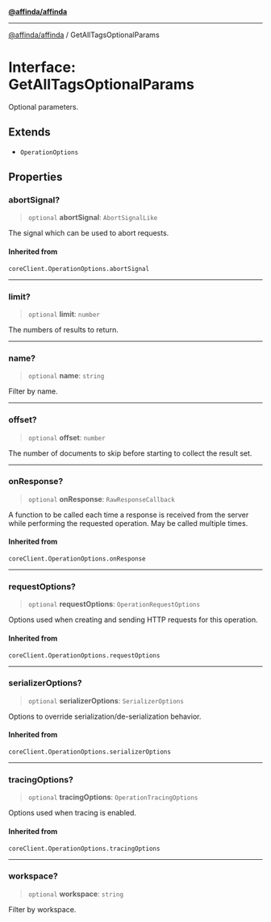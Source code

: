 [**@affinda/affinda**](../README.md)

***

[@affinda/affinda](../globals.md) / GetAllTagsOptionalParams

# Interface: GetAllTagsOptionalParams

Optional parameters.

## Extends

- `OperationOptions`

## Properties

### abortSignal?

> `optional` **abortSignal**: `AbortSignalLike`

The signal which can be used to abort requests.

#### Inherited from

`coreClient.OperationOptions.abortSignal`

***

### limit?

> `optional` **limit**: `number`

The numbers of results to return.

***

### name?

> `optional` **name**: `string`

Filter by name.

***

### offset?

> `optional` **offset**: `number`

The number of documents to skip before starting to collect the result set.

***

### onResponse?

> `optional` **onResponse**: `RawResponseCallback`

A function to be called each time a response is received from the server
while performing the requested operation.
May be called multiple times.

#### Inherited from

`coreClient.OperationOptions.onResponse`

***

### requestOptions?

> `optional` **requestOptions**: `OperationRequestOptions`

Options used when creating and sending HTTP requests for this operation.

#### Inherited from

`coreClient.OperationOptions.requestOptions`

***

### serializerOptions?

> `optional` **serializerOptions**: `SerializerOptions`

Options to override serialization/de-serialization behavior.

#### Inherited from

`coreClient.OperationOptions.serializerOptions`

***

### tracingOptions?

> `optional` **tracingOptions**: `OperationTracingOptions`

Options used when tracing is enabled.

#### Inherited from

`coreClient.OperationOptions.tracingOptions`

***

### workspace?

> `optional` **workspace**: `string`

Filter by workspace.
